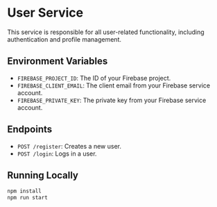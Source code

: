 # User Service

This service is responsible for all user-related functionality, including authentication and profile management.

## Environment Variables

- `FIREBASE_PROJECT_ID`: The ID of your Firebase project.
- `FIREBASE_CLIENT_EMAIL`: The client email from your Firebase service account.
- `FIREBASE_PRIVATE_KEY`: The private key from your Firebase service account.

## Endpoints

- `POST /register`: Creates a new user.
- `POST /login`: Logs in a user.

## Running Locally

```bash
npm install
npm run start
```
